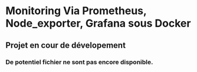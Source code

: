 # Monitoring Via Prometheus, Node_exporter, Grafana sous Docker
## Projet en cour de dévelopement
### De potentiel fichier ne sont pas encore disponible.
